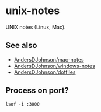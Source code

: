 # unix-notes
UNIX notes (Linux, Mac).

## See also
* [AndersDJohnson/mac-notes][mac-notes]
* [AndersDJohnson/windows-notes][windows-notes]
* [AndersDJohnson/dotfiles](https://github.com/AndersDJohnson/dotfiles)

## Process on port?
```
lsof -i :3000
```

[mac-notes]: https://github.com/AndersDJohnson/mac-notes
[windows-notes]: https://github.com/AndersDJohnson/windows-notes
